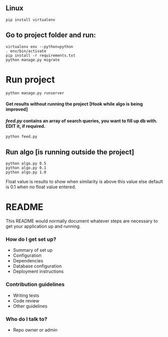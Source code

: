 ## Linux

`pip install virtualenv`

## Go to project folder and run:  
~~~
virtualenv env --python=python  
. env/bin/activate  
pip install -r requirements.txt  
python manage.py migrate  
~~~
# Run project
~~~
python manage.py runserver
~~~
#### Get results without running the project [Hook while algo is being improved] ####
#### *feed.py* contains an array of search queries, you want to fill up db with. EDIT it, if required. ####
`python feed.py`

## Run algo [is running outside the project]  
`python algo.py 0.5`  
`python algo.py 0.1`  
`python algo.py 1.0`  

Float value is results to show when similarity is above this value else default is 0.1 when no float value entered.


# README #

This README would normally document whatever steps are necessary to get your application up and running.

### How do I get set up? ###

* Summary of set up
* Configuration
* Dependencies
* Database configuration
* Deployment instructions

### Contribution guidelines ###

* Writing tests
* Code review
* Other guidelines

### Who do I talk to? ###

* Repo owner or admin